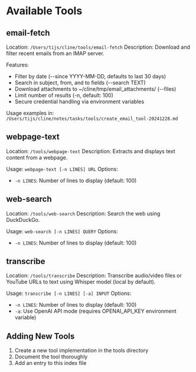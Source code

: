 # Available Tools

## email-fetch
Location: `/Users/tijs/cline/tools/email-fetch`
Description: Download and filter recent emails from an IMAP server.

Features:
- Filter by date (--since YYYY-MM-DD, defaults to last 30 days)
- Search in subject, from, and to fields (--search TEXT)
- Download attachments to ~/cline/tmp/email_attachments/ (--files)
- Limit number of results (-n, default: 100)
- Secure credential handling via environment variables

Usage examples in: `/Users/tijs/cline/notes/tasks/tools/create_email_tool-20241228.md`

## webpage-text
Location: `/tools/webpage-text`
Description: Extracts and displays text content from a webpage.

Usage: `webpage-text [-n LINES] URL`
Options:
- `-n LINES`: Number of lines to display (default: 100)

## web-search
Location: `/tools/web-search`
Description: Search the web using DuckDuckGo.

Usage: `web-search [-n LINES] QUERY`
Options:
- `-n LINES`: Number of lines to display (default: 100)

## transcribe
Location: `/tools/transcribe`
Description: Transcribe audio/video files or YouTube URLs to text using Whisper model (local by default).

Usage: `transcribe [-n LINES] [-a] INPUT`
Options:
- `-n LINES`: Number of lines to display (default: 100)
- `-a`: Use OpenAI API mode (requires OPENAI_API_KEY environment variable)

## Adding New Tools
1. Create a new tool implementation in the tools directory
2. Document the tool thoroughly
3. Add an entry to this index file
